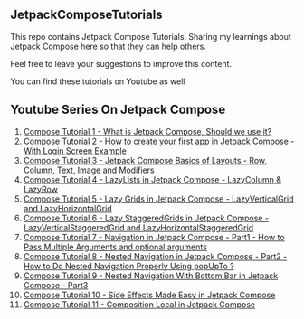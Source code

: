 ## JetpackComposeTutorials ##
This repo contains Jetpack Compose Tutorials.
Sharing my learnings about Jetpack Compose here so that they can help others.

Feel free to leave your suggestions to improve this content.

You can find these tutorials on Youtube as well
## Youtube Series On Jetpack Compose ##
1. [Compose Tutorial 1 - What is Jetpack Compose, Should we use it?](https://youtu.be/AU1Jww1l0U4)
2. [Compose Tutorial 2 - How to create your first app in Jetpack Compose - With Login Screen Example](https://youtu.be/4CSlVhjqXXk)
3. [Compose Tutorial 3 - Jetpack Compose Basics of Layouts - Row, Column, Text, Image and Modifiers](https://youtu.be/Y3WwryISxyg)
4. [Compose Tutorial 4 - LazyLists in Jetpack Compose - LazyColumn & LazyRow](https://youtu.be/4FOkX2ITs9M)
5. [Compose Tutorial 5 - Lazy Grids in Jetpack Compose - LazyVerticalGrid and LazyHorizontalGrid](https://youtu.be/zYtcuP0xIv8)
6. [Compose Tutorial 6 - Lazy StaggeredGrids in Jetpack Compose - LazyVerticalStaggeredGrid and LazyHorizontalStaggeredGrid](https://youtu.be/Sy-pXUccDe0)
7. [Compose Tutorial 7 - Navigation in Jetpack Compose - Part1 - How to Pass Multiple Arguments and optional arguments](https://youtu.be/ha8t6sCihMw)
8. [Compose Tutorial 8 - Nested Navigation in Jetpack Compose - Part2 - How to Do Nested Navigation Properly Using popUpTo ?](https://youtu.be/SsdSOFs_vu4)
9. [Compose Tutorial 9 - Nested Navigation With Bottom Bar in Jetpack Compose - Part3 ](https://youtu.be/Q_3KKaSJn-g)
10. [Compose Tutorial 10 - Side Effects Made Easy in Jetpack Compose ](https://youtu.be/QmRzSoCwvHA)
11. [Compose Tutorial 11 - Composition Local in Jetpack Compose ](https://youtu.be/lcBiPlgxYxw)


